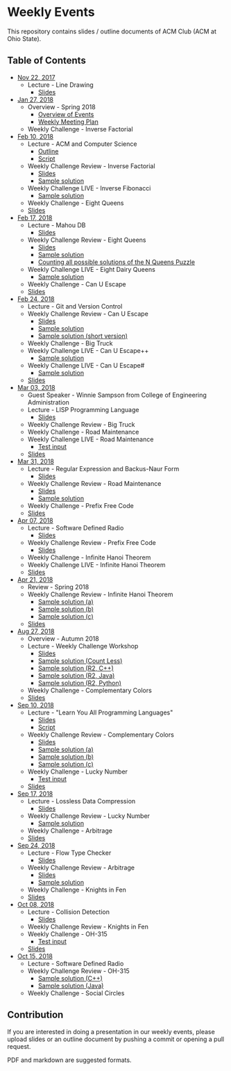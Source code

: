 Weekly Events
===

This repository contains slides / outline documents of ACM Club (ACM at Ohio State).

Table of Contents
---

* [Nov 22, 2017](2017-11-22)
    * Lecture - Line Drawing
        * [Slides](2017-11-22/Line-Drawing.pdf)
* [Jan 27, 2018](2018-01-27)
    * Overview - Spring 2018
        * [Overview of Events](2018-01-27/Spring-2018-Overview-of-Events.md)
        * [Weekly Meeting Plan](2018-01-27/Spring-2018-Weekly-Meeting-Plan.md)
    * Weekly Challenge - Inverse Factorial
* [Feb 10, 2018](2018-02-10)
    * Lecture - ACM and Computer Science
        * [Outline](2018-02-10/ACM-and-Computer-Science.md)
        * [Script](2018-02-10/ACM-and-Computer-Science.txt)
    * Weekly Challenge Review - Inverse Factorial
        * [Slides](2018-02-10/Inverse-Factorial.pptx)
        * [Sample solution](2018-02-10/Inverse-Factorial.java)
    * Weekly Challenge LIVE - Inverse Fibonacci
        * [Sample solution](2018-02-10/Inverse-Fibonacci.c)
    * Weekly Challenge - Eight Queens
    * [Slides](2018-02-10/SLIDES.pdf)
* [Feb 17, 2018](2018-02-17)
    * Lecture - Mahou DB
        * [Slides](2018-02-17/Mahou-DB.pdf)
    * Weekly Challenge Review - Eight Queens
        * [Slides](2018-02-17/Eight-Queens.pdf)
        * [Sample solution](2018-02-17/Eight-Queens.c)
        * [Counting all possible solutions of the N Queens Puzzle](2018-02-17/N-Queens-Solution-Count.cpp)
    * Weekly Challenge LIVE - Eight Dairy Queens
        * [Sample solution](2018-02-17/Eight-Dairy-Queens.c)
    * Weekly Challenge - Can U Escape
    * [Slides](2018-02-17/SLIDES.pdf)
* [Feb 24, 2018](2018-02-24)
    * Lecture - Git and Version Control
    * Weekly Challenge Review - Can U Escape
        * [Slides](2018-02-24/Can-U-Escape.pdf)
        * [Sample solution](2018-02-24/Can-U-Escape.java)
        * [Sample solution (short version)](2018-02-24/Can-U-Escape-Short.java)
    * Weekly Challenge - Big Truck
    * Weekly Challenge LIVE - Can U Escape++
        * [Sample solution](2018-02-24/Can-U-Escape-Plus-Plus.cpp)
    * Weekly Challenge LIVE - Can U Escape#
        * [Sample solution](2018-02-24/Can-U-Escape-Sharp.cpp)
    * [Slides](2018-02-24/SLIDES.pdf)
* [Mar 03, 2018](2018-03-03)
    * Guest Speaker - Winnie Sampson from College of Engineering Administration
    * Lecture - LISP Programming Language
        * [Slides](2018-03-03/LISP-Programming-Language.pdf)
    * Weekly Challenge Review - Big Truck
    * Weekly Challenge - Road Maintenance
    * Weekly Challenge LIVE - Road Maintenance
        * [Test input](2018-03-03/Road-Maintenance.in)
    * [Slides](2018-03-03/SLIDES.pdf)
* [Mar 31, 2018](2018-03-31)
    * Lecture - Regular Expression and Backus-Naur Form
        * [Slides](2018-03-31/Regular-Expression-and-Backus-Naur-Form.pdf)
    * Weekly Challenge Review - Road Maintenance
        * [Slides](2018-03-31/Road-Maintenance.pptx)
        * [Sample solution](2018-03-31/Road-Maintenance.cpp)
    * Weekly Challenge - Prefix Free Code
    * [Slides](2018-03-31/SLIDES.pdf)
* [Apr 07, 2018](2018-04-07)
    * Lecture - Software Defined Radio
        * [Slides](2018-04-07/Software-Defined-Radio.pdf)
    * Weekly Challenge Review - Prefix Free Code
        * [Slides](2018-04-07/Prefix-Free-Code.pdf)
    * Weekly Challenge - Infinite Hanoi Theorem
    * Weekly Challenge LIVE - Infinite Hanoi Theorem
    * [Slides](2018-04-07/SLIDES.pdf)
* [Apr 21, 2018](2018-04-21)
    * Review - Spring 2018
    * Weekly Challenge Review - Infinite Hanoi Theorem
        * [Sample solution (a)](2018-04-21/Infinite-Hanoi-Theorem-Float.c)
        * [Sample solution (b)](2018-04-21/Infinite-Hanoi-Theorem-Naive.c)
        * [Sample solution (c)](2018-04-21/Infinite-Hanoi-Theorem.c)
    * [Slides](2018-04-21/SLIDES.pdf)
* [Aug 27, 2018](2018-08-27)
    * Overview - Autumn 2018
    * Lecture - Weekly Challenge Workshop
        * [Slides](2018-08-27/Weekly-Challenge-Workshop.pdf)
        * [Sample solution (Count Less)](2018-08-27/Weekly-Challenge-Workshop-Count-Less.cpp)
        * [Sample solution (R2, C++)](2018-08-27/Weekly-Challenge-Workshop-R2.cpp)
        * [Sample solution (R2, Java)](2018-08-27/Weekly-Challenge-Workshop-R2.java)
        * [Sample solution (R2, Python)](2018-08-27/Weekly-Challenge-Workshop-R2.py)
    * Weekly Challenge - Complementary Colors
    * [Slides](2018-08-27/SLIDES.pdf)
* [Sep 10, 2018](2018-09-10)
    * Lecture - "Learn You All Programming Languages"
        * [Slides](2018-09-10/Learn-You-All-Programming-Languages.pdf)
        * [Script](2018-09-10/Learn-You-All-Programming-Languages-Script.pdf)
    * Weekly Challenge Review - Complementary Colors
        * [Slides](2018-09-10/Complementary-Colors.pdf)
        * [Sample solution (a)](2018-09-10/Complementary-Colors-Tree.c)
        * [Sample solution (b)](2018-09-10/Complementary-Colors-Buckets.c)
        * [Sample solution (c)](2018-09-10/Complementary-Colors-Sorting.c)
    * Weekly Challenge - Lucky Number
        * [Test input](2018-09-10/Lucky-Number.in)
    * [Slides](2018-09-10/SLIDES.pdf)
* [Sep 17, 2018](2018-09-17)
    * Lecture - Lossless Data Compression
        * [Slides](2018-09-17/Lossless-Data-Compression.pdf)
    * Weekly Challenge Review - Lucky Number
        * [Sample solution](2018-09-17/Lucky-Number.c)
    * Weekly Challenge - Arbitrage
    * [Slides](2018-09-17/SLIDES.pdf)
* [Sep 24, 2018](2018-09-24)
    * Lecture - Flow Type Checker
        * [Slides](2018-09-24/Flow-Type-Checker.pdf)
    * Weekly Challenge Review - Arbitrage
        * [Slides](2018-09-24/Arbitrage.pptx)
        * [Sample solution](2018-09-24/Arbitrage.java)
    * Weekly Challenge - Knights in Fen
    * [Slides](2018-09-24/SLIDES.pdf)
* [Oct 08, 2018](2018-10-08)
    * Lecture - Collision Detection
        * [Slides](2018-10-08/Collision-Detection.pdf)
    * Weekly Challenge Review - Knights in Fen
    * Weekly Challenge - OH-315
        * [Test input](2018-10-08/OH-315.in)
    * [Slides](2018-10-08/SLIDES.pdf)
* [Oct 15, 2018](2018-10-15)
    * Lecture - Software Defined Radio
    * Weekly Challenge Review - OH-315
        * [Sample solution (C++)](2018-10-15/OH-315.cpp)
        * [Sample solution (Java)](2018-10-15/OH-315.java)
    * Weekly Challenge - Social Circles

Contribution
---

If you are interested in doing a presentation in our weekly events, please upload slides or an outline document by pushing a commit or opening a pull request.

PDF and markdown are suggested formats.

